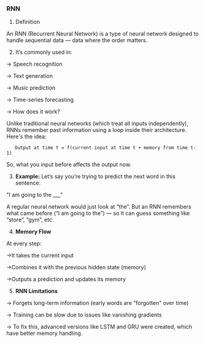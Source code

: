 ### RNN ###

1. Definition

An RNN (Recurrent Neural Network) is a type of neural network designed to handle sequential data — data where the order matters.

2. It’s commonly used in:
   

-> Speech recognition

-> Text generation

->  Music prediction

-> Time-series forecasting

-> How does it work?


Unlike traditional neural networks (which treat all inputs independently), RNNs remember past information using a loop inside their architecture. Here's the idea:

       Output at time t = f(current input at time t + memory from time t-1)
So, what you input before affects the output now.

3.  **Example:**
Let’s say you’re trying to predict the next word in this sentence:

"I am going to the ___"

A regular neural network would just look at “the”.
But an RNN remembers what came before (“I am going to the”) — so it can guess something like “store”, “gym”, etc.

4.  **Memory Flow**
   
At every step:

->It takes the current input

->Combines it with the previous hidden state (memory)

->Outputs a prediction and updates its memory

5.  **RNN Limitations**
    
-> Forgets long-term information (early words are "forgotten" over time)

-> Training can be slow due to issues like vanishing gradients

-> To fix this, advanced versions like LSTM and GRU were created, which have better memory handling.
